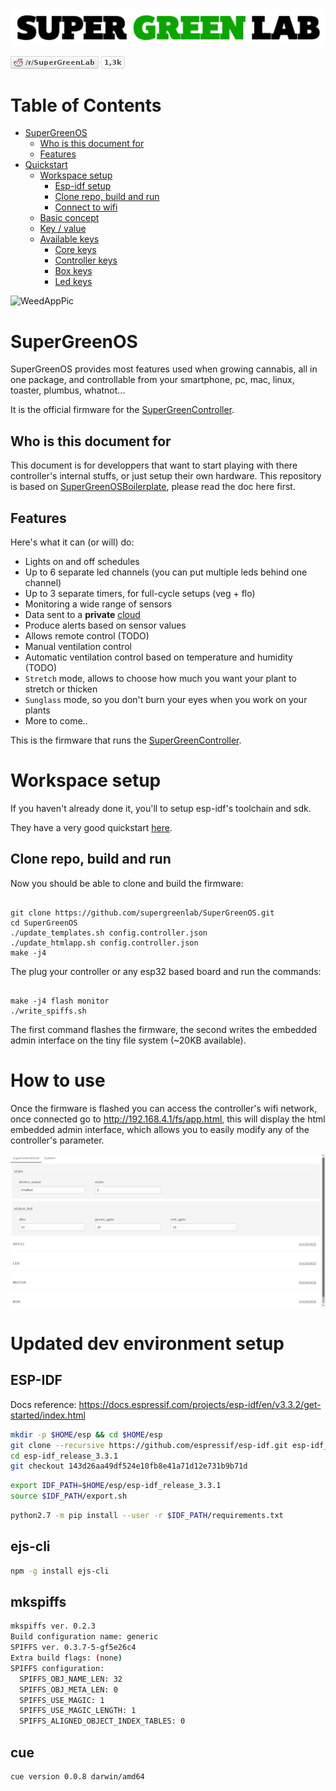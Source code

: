 ![SuperGreenLab](assets/sgl.png?raw=true "SuperGreenLab")

[![SuperGreenLab](assets/reddit-button.png?raw=true "SuperGreenLab")](https://www.reddit.com/r/SuperGreenLab)

# Table of Contents

   * [SuperGreenOS](#supergreenos)
      * [Who is this document for](#who-is-this-document-for)
      * [Features](#features)
   * [Quickstart](#quickstart)
      * [Workspace setup](#workspace-setup)
         * [Esp-idf setup](#esp-idf-setup)
         * [Clone repo, build and run](#clone-repo-build-and-run)
         * [Connect to wifi](#connect-to-wifi)
      * [Basic concept](#basic-concept)
      * [Key / value](#key--value)
      * [Available keys](#available-keys)
         * [Core keys](#core-keys)
         * [Controller keys](#controller-keys)
         * [Box keys](#box-keys)
         * [Led keys](#led-keys)

![WeedAppPic](assets/weedapppic.png?raw=true "WeedAppPic")

# SuperGreenOS

SuperGreenOS provides most features used when growing cannabis, all in one package, and controllable from your smartphone, pc, mac, linux, toaster, plumbus, whatnot...

It is the official firmware for the [SuperGreenController](https://github.com/supergreenlab/SuperGreenController).

## Who is this document for

This document is for developpers that want to start playing with there controller's internal stuffs, or just setup their own hardware.
This repository is based on [SuperGreenOSBoilerplate](https://github.com/supergreenlab/SuperGreenOSBoilerplate), please read the doc here first.

## Features

Here's what it can (or will) do:

- Lights on and off schedules
- Up to 6 separate led channels (you can put multiple leds behind one channel)
- Up to 3 separate timers, for full-cycle setups (veg + flo)
- Monitoring a wide range of sensors
- Data sent to a **private** [cloud](https://github.com/supergreenlab/SuperGreenCloud)
- Produce alerts based on sensor values
- Allows remote control (TODO)
- Manual ventilation control
- Automatic ventilation control based on temperature and humidity (TODO)
- `Stretch` mode, allows to choose how much you want your plant to stretch or thicken
- `Sunglass` mode, so you don't burn your eyes when you work on your plants
- More to come..

This is the firmware that runs the [SuperGreenController](https://github.com/supergreenlab/SuperGreenController).

# Workspace setup

If you haven't already done it, you'll to setup esp-idf's toolchain and sdk.

They have a very good quickstart [here](https://docs.espressif.com/projects/esp-idf/en/latest/get-started/index.html).

## Clone repo, build and run

Now you should be able to clone and build the firmware:

```

git clone https://github.com/supergreenlab/SuperGreenOS.git
cd SuperGreenOS
./update_templates.sh config.controller.json
./update_htmlapp.sh config.controller.json
make -j4

```

The plug your controller or any esp32 based board and run the commands:

```

make -j4 flash monitor
./write_spiffs.sh

```

The first command flashes the firmware, the second writes the embedded admin interface on the tiny file system (~20KB available).

# How to use

Once the firmware is flashed you can access the controller's wifi network, once connected go to http://192.168.4.1/fs/app.html,
this will display the html embedded admin interface, which allows you to easily modify any of the controller's parameter.

![Admin](assets/admin.png?raw=true "Admin")


# Updated dev environment setup

## ESP-IDF

Docs reference:
https://docs.espressif.com/projects/esp-idf/en/v3.3.2/get-started/index.html

```bash
mkdir -p $HOME/esp && cd $HOME/esp
git clone --recursive https://github.com/espressif/esp-idf.git esp-idf_release_3.3.1
cd esp-idf_release_3.3.1
git checkout 143d26aa49df524e10fb8e41a71d12e731b9b71d
```

```bash
export IDF_PATH=$HOME/esp/esp-idf_release_3.3.1
source $IDF_PATH/export.sh
```

```bash
python2.7 -m pip install --user -r $IDF_PATH/requirements.txt
```

## ejs-cli
```bash
npm -g install ejs-cli
```

## mkspiffs
```bash
mkspiffs ver. 0.2.3
Build configuration name: generic
SPIFFS ver. 0.3.7-5-gf5e26c4
Extra build flags: (none)
SPIFFS configuration:
  SPIFFS_OBJ_NAME_LEN: 32
  SPIFFS_OBJ_META_LEN: 0
  SPIFFS_USE_MAGIC: 1
  SPIFFS_USE_MAGIC_LENGTH: 1
  SPIFFS_ALIGNED_OBJECT_INDEX_TABLES: 0
```

## cue
```bash
cue version 0.0.8 darwin/amd64
```